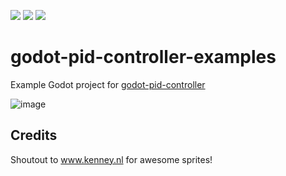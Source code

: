 <img src="https://badgen.net/badge/Godot/v%204.0.2/blue?icon=https://godotengine.org/themes/godotengine/assets/press/icon_monochrome_dark.svg"> <img src="https://badgen.net/badge/license/MIT/blue"> <img src="https://badgen.net/badge/version/v%201.0.0/cyan">

# godot-pid-controller-examples
Example Godot project for [godot-pid-controller](https://github.com/TD-Dan/godot-pid-controller)

![image](https://github.com/TD-Dan/godot-pid-controller-examples/assets/37656679/2cacf204-0055-4c55-bdbd-88a9cdb04a7a)


## Credits
Shoutout to www.kenney.nl for awesome sprites!
